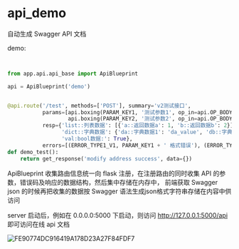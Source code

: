 # api_demo
自动生成 Swagger API 文档

demo:

```python


from app.api.api_base import ApiBlueprint

api = ApiBlueprint('demo')


@api.route('/test', methods=['POST'], summary='v2测试接口',
           params=[api.boxing(PARAM_KEY1, '测试参数1', op_in=api.OP_BODY, require=False, params_type=api.TYPE_INT),
                   api.boxing(PARAM_KEY2, '测试参数2', op_in=api.OP_BODY, params_type=api.TYPE_STRING)],
           resp={'list::列表数据': [{'a::返回数据a': 1, 'b::返回数据b': 2}],
                 'dict::字典数据': {'da::字典数据1': 'da_value', 'db::字典数据2': 2},
                 'val:bool数据:': True},
           errors=[(ERROR_TYPE1_V1, PARAM_KEY1 + ' 格式错误'), (ERROR_TYPE2_V2, '数据异常')])
def demo_test():
    return get_response('modify address success', data={})
```

ApiBlueprint 收集路由信息统一向 flask 注册，在注册路由的同时收集 API 的参数，错误码及响应的数据结构，然后集中存储在内存中，
前端获取 Swagger json 的时候再把收集的数据按 Swagger 语法生成json格式字符串存储在内容中供访问


server 启动后，例如在 0.0.0.0:5000 下启动，则访问 http://127.0.0.1:5000/api 即可访问在线 api 文档

![FE90774DC916419A178D23A27F84FDF7](http://cdn.ibeelink.com/FE90774DC916419A178D23A27F84FDF7.png)
